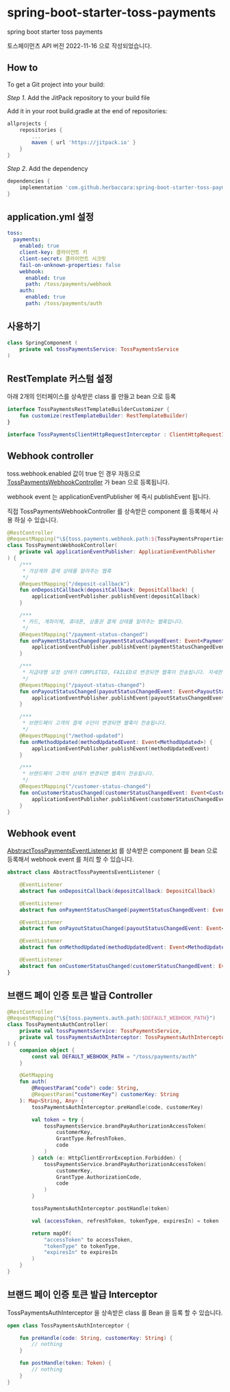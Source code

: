# spring-boot-starter-toss-payments
spring boot starter toss payments

토스페이먼츠 API 버전 2022-11-16 으로 작성되었습니다.

## How to
To get a Git project into your build:

*Step 1*. Add the JitPack repository to your build file

Add it in your root build.gradle at the end of repositories:

```groovy
allprojects {
    repositories {
        ...
        maven { url 'https://jitpack.io' }
    }
}
```

*Step 2*. Add the dependency

```groovy
dependencies {
    implementation 'com.github.herbaccara:spring-boot-starter-toss-payments:Tag'
}
```

## application.yml 설정
```yaml
toss:
  payments:
    enabled: true
    client-key: 클라이언트 키
    client-secret: 클라이언트 시크릿
    fail-on-unknown-properties: false
    webhook:
      enabled: true
      path: /toss/payments/webhook
    auth:
      enabled: true
      path: /toss/payments/auth
```

## 사용하기
```kotlin
class SpringComponent (
    private val tossPaymentsService: TossPaymentsService
)

```

## RestTemplate 커스텀 설정
아래 2개의 인터페이스를 상속받은 class 를 만들고 bean 으로 등록

```kotlin
interface TossPaymentsRestTemplateBuilderCustomizer {
    fun customize(restTemplateBuilder: RestTemplateBuilder)
}

interface TossPaymentsClientHttpRequestInterceptor : ClientHttpRequestInterceptor
```


## Webhook controller
toss.webhook.enabled 값이 true 인 경우 자동으로
[TossPaymentsWebhookController](src%2Fmain%2Fkotlin%2Fherbaccara%2Ftoss%2Fpayments%2FTossPaymentsWebhookController.kt) 
가 bean 으로 등록됩니다.

webhook event 는 applicationEventPublisher 에 즉시 publishEvent 됩니다.

직접 TossPaymentsWebhookController 를 상속받은 component 를 등록해서 사용 하실 수 있습니다.

```kotlin
@RestController
@RequestMapping("\${toss.payments.webhook.path:${TossPaymentsProperties.DEFAULT_WEBHOOK_PATH}}")
class TossPaymentsWebhookController(
    private val applicationEventPublisher: ApplicationEventPublisher
) {
    /***
     * 가상계좌 결제 상태를 알려주는 웹훅
     */
    @RequestMapping("/deposit-callback")
    fun onDepositCallback(depositCallback: DepositCallback) {
        applicationEventPublisher.publishEvent(depositCallback)
    }

    /***
     * 카드, 계좌이체, 휴대폰, 상품권 결제 상태를 알려주는 웹훅입니다.
     */
    @RequestMapping("/payment-status-changed")
    fun onPaymentStatusChanged(paymentStatusChangedEvent: Event<PaymentStatusChanged>) {
        applicationEventPublisher.publishEvent(paymentStatusChangedEvent)
    }

    /***
     * 지급대행 요청 상태가 COMPLETED, FAILED로 변경되면 웹훅이 전송됩니다. 자세한 상태 설명은 status에서 확인하세요.
     */
    @RequestMapping("/payout-status-changed")
    fun onPayoutStatusChanged(payoutStatusChangedEvent: Event<PayoutStatusChanged>) {
        applicationEventPublisher.publishEvent(payoutStatusChangedEvent)
    }

    /***
     * 브랜드페이 고객의 결제 수단이 변경되면 웹훅이 전송됩니다.
     */
    @RequestMapping("/method-updated")
    fun onMethodUpdated(methodUpdatedEvent: Event<MethodUpdated>) {
        applicationEventPublisher.publishEvent(methodUpdatedEvent)
    }

    /***
     * 브랜드페이 고객의 상태가 변경되면 웹훅이 전송됩니다.
     */
    @RequestMapping("/customer-status-changed")
    fun onCustomerStatusChanged(customerStatusChangedEvent: Event<CustomerStatusChanged>) {
        applicationEventPublisher.publishEvent(customerStatusChangedEvent)
    }
}

```

## Webhook event

[AbstractTossPaymentsEventListener.kt](src%2Fmain%2Fkotlin%2Fherbaccara%2Ftoss%2Fpayments%2FAbstractTossPaymentsEventListener.kt)
를 상속받은 component 를 bean 으로 등록해서 webhook event 를 처리 할 수 있습니다.

```kotlin
abstract class AbstractTossPaymentsEventListener {

    @EventListener
    abstract fun onDepositCallback(depositCallback: DepositCallback)

    @EventListener
    abstract fun onPaymentStatusChanged(paymentStatusChangedEvent: Event<PaymentStatusChanged>)

    @EventListener
    abstract fun onPayoutStatusChanged(payoutStatusChangedEvent: Event<PayoutStatusChanged>)

    @EventListener
    abstract fun onMethodUpdated(methodUpdatedEvent: Event<MethodUpdated>)

    @EventListener
    abstract fun onCustomerStatusChanged(customerStatusChangedEvent: Event<CustomerStatusChanged>)
}

```

## 브랜드 페이 인증 토큰 발급 Controller
```kotlin
@RestController
@RequestMapping("\${toss.payments.auth.path:$DEFAULT_WEBHOOK_PATH}")
class TossPaymentsAuthController(
    private val tossPaymentsService: TossPaymentsService,
    private val tossPaymentsAuthInterceptor: TossPaymentsAuthInterceptor
) {
    companion object {
        const val DEFAULT_WEBHOOK_PATH = "/toss/payments/auth"
    }

    @GetMapping
    fun auth(
        @RequestParam("code") code: String,
        @RequestParam("customerKey") customerKey: String
    ): Map<String, Any> {
        tossPaymentsAuthInterceptor.preHandle(code, customerKey)

        val token = try {
            tossPaymentsService.brandPayAuthorizationAccessToken(
                customerKey,
                GrantType.RefreshToken,
                code
            )
        } catch (e: HttpClientErrorException.Forbidden) {
            tossPaymentsService.brandPayAuthorizationAccessToken(
                customerKey,
                GrantType.AuthorizationCode,
                code
            )
        }

        tossPaymentsAuthInterceptor.postHandle(token)

        val (accessToken, refreshToken, tokenType, expiresIn) = token

        return mapOf(
            "accessToken" to accessToken,
            "tokenType" to tokenType,
            "expiresIn" to expiresIn
        )
    }
}
```

## 브랜드 페이 인증 토큰 발급 Interceptor

TossPaymentsAuthInterceptor 을 상속받은 class 를 Bean 을 등록 할 수 있습니다.

```kotlin
open class TossPaymentsAuthInterceptor {

    fun preHandle(code: String, customerKey: String) {
        // nothing
    }

    fun postHandle(token: Token) {
        // nothing
    }
}
```